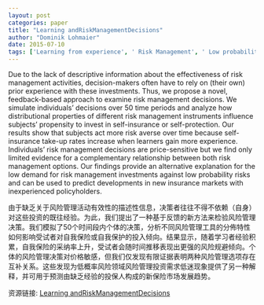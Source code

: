 ```yaml
---
layout: post
categories: paper
title: "Learning andRiskManagementDecisions"
author: "Dominik Lohmaier"
date: 2015-07-10
tags: ['Learning from experience', ' Risk Management', ' Low probability risks']
---
```


Due to the lack of descriptive information about the effectiveness of risk management activities, decision-makers often have to rely on (their own) prior experience with these investments. Thus, we propose a novel, feedback-based approach to examine risk management decisions. We simulate individuals’ decisions over 50 time periods and analyze how distributional properties of different risk management instruments influence subjects’ propensity to invest in self-insurance or self-protection. Our results show that subjects act more risk averse over time because self-insurance take-up rates increase when learners gain more experience. Individuals’ risk management decisions are price-sensitive but we find only limited evidence for a complementary relationship between both risk management options. Our findings provide an alternative explanation for the low demand for risk management investments against low probability risks and can be used to predict developments in new insurance markets with inexperienced policyholders.

由于缺乏关于风险管理活动有效性的描述性信息，决策者往往不得不依赖（自身）对这些投资的既往经验。为此，我们提出了一种基于反馈的新方法来检验风险管理决策。我们模拟了50个时间段内个体的决策，分析不同风险管理工具的分佈特性如何影响受试者对自我保险或自我保护的投入倾向。结果显示，随着学习者经验积累，自我保险的采纳率上升，受试者会随时间推移表现出更强的风险规避倾向。个体的风险管理决策对价格敏感，但我们仅发现有限证据表明两种风险管理选项存在互补关系。这些发现为低概率风险领域风险管理投资需求低迷现象提供了另一种解释，并可用于预测由缺乏经验的投保人构成的新保险市场发展趋势。

资源链接: [Learning andRiskManagementDecisions](https://papers.ssrn.com/sol3/papers.cfm?abstract_id=2628241)
